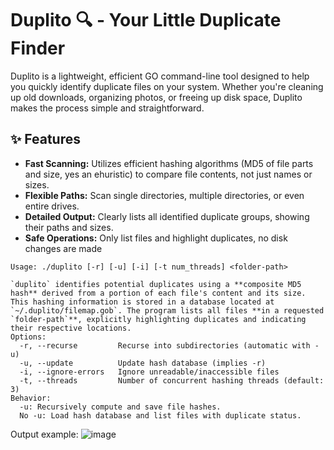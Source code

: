 # Duplito 🔍 - Your Little Duplicate Finder

Duplito is a lightweight, efficient GO command-line tool designed to help you quickly identify duplicate files on your system. Whether you're cleaning up old 
downloads, organizing photos, or freeing up disk space, Duplito makes the process simple and straightforward.

## ✨ Features

* **Fast Scanning:** Utilizes efficient hashing algorithms (MD5 of file parts and size, yes an ehuristic) to compare file contents, not just names or sizes.
* **Flexible Paths:** Scan single directories, multiple directories, or even entire drives.
* **Detailed Output:** Clearly lists all identified duplicate groups, showing their paths and sizes.
* **Safe Operations:** Only list files and highlight duplicates, no disk changes are made

```
Usage: ./duplito [-r] [-u] [-i] [-t num_threads] <folder-path>

`duplito` identifies potential duplicates using a **composite MD5 hash** derived from a portion of each file's content and its size. This hashing information is stored in a database located at `~/.duplito/filemap.gob`. The program lists all files **in a requested `folder-path`**, explicitly highlighting duplicates and indicating their respective locations.
Options:
  -r, --recurse         Recurse into subdirectories (automatic with -u)
  -u, --update          Update hash database (implies -r)
  -i, --ignore-errors   Ignore unreadable/inaccessible files
  -t, --threads         Number of concurrent hashing threads (default: 3)
Behavior:
  -u: Recursively compute and save file hashes.
  No -u: Load hash database and list files with duplicate status.
```
Output example:
![image](https://github.com/user-attachments/assets/59874128-68b1-48b5-be3d-ea5c2d2c99d6)

